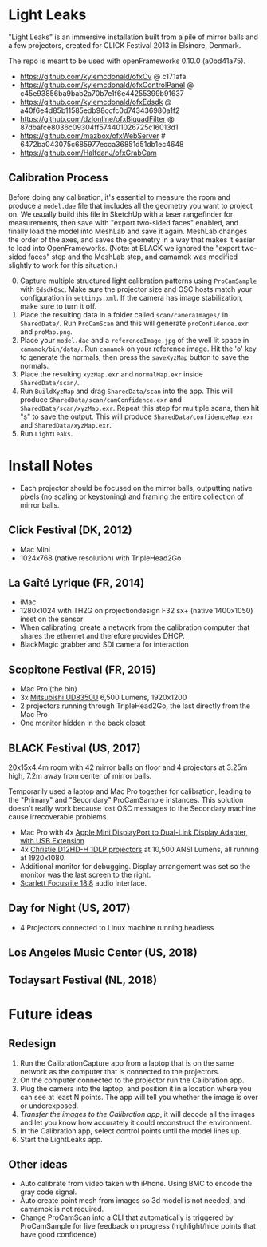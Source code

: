 # Light Leaks

"Light Leaks" is an immersive installation built from a pile of mirror balls and a few projectors, created for CLICK Festival 2013 in Elsinore, Denmark.

The repo is meant to be used with openFrameworks 0.10.0 (a0bd41a75).

* https://github.com/kylemcdonald/ofxCv @ c171afa
* https://github.com/kylemcdonald/ofxControlPanel @ c45e93856ba9bab2a70b7e1f6e44255399b91637
* https://github.com/kylemcdonald/ofxEdsdk @ a40f6e4d85b11585edb98ccfc0d743436980a1f2
* https://github.com/dzlonline/ofxBiquadFilter @ 87dbafce8036c09304ff574401026725c16013d1
* https://github.com/mazbox/ofxWebServer # 6472ba043075c685977ecca36851d51db1ec4648
* https://github.com/HalfdanJ/ofxGrabCam

## Calibration Process

Before doing any calibration, it's essential to measure the room and produce a `model.dae` file that includes all the geometry you want to project on. We usually build this file in SketchUp with a laser rangefinder for measurements, then save with "export two-sided faces" enabled, and finally load the model into MeshLab and save it again. MeshLab changes the order of the axes, and saves the geometry in a way that makes it easier to load into OpenFrameworks. (Note: at BLACK we ignored the "export two-sided faces" step and the MeshLab step, and camamok was modified slightly to work for this situation.)

0. Capture multiple structured light calibration patterns using `ProCamSample` with `EdsdkOsc`. Make sure the projector size and OSC hosts match your configuration in `settings.xml`. If the camera has image stabilization, make sure to turn it off.
0. Place the resulting data in a folder called `scan/cameraImages/` in `SharedData/`. Run `ProCamScan` and this will generate `proConfidence.exr` and `proMap.png`.
0. Place your `model.dae` and a `referenceImage.jpg` of the well lit space in `camamok/bin/data/`. Run `camamok` on your reference image. Hit the 'o' key to generate the normals, then press the `saveXyzMap` button to save the normals.
0. Place the resulting `xyzMap.exr` and `normalMap.exr` inside `SharedData/scan/`.
0. Run `BuildXyzMap` and drag `SharedData/scan` into the app. This will produce `SharedData/scan/camConfidence.exr` and `SharedData/scan/xyzMap.exr`. Repeat this step for multiple scans, then hit "s" to save the output. This will produce `SharedData/confidenceMap.exr` and `SharedData/xyzMap.exr`.
0. Run `LightLeaks`.

# Install Notes

* Each projector should be focused on the mirror balls, outputting native pixels (no scaling or keystoning) and framing the entire collection of mirror balls.

## Click Festival (DK, 2012)

* Mac Mini
* 1024x768 (native resolution) with TripleHead2Go

## La Gaîté Lyrique (FR, 2014)

* iMac
* 1280x1024 with TH2G on projectiondesign F32 sx+ (native 1400x1050) inset on the sensor
* When calibrating, create a network from the calibration computer that shares the ethernet and therefore provides DHCP.
* BlackMagic grabber and SDI camera for interaction

## Scopitone Festival (FR, 2015)

* Mac Pro (the bin)
* 3x [Mitsubishi UD8350U](http://www.mitsubishielectric.com/bu/projectors/products/data/high_resolution/ud8350u_lu_features.html) 6,500 Lumens, 1920x1200
* 2 projectors running through TripleHead2Go, the last directly from the Mac Pro
* One monitor hidden in the back closet

## BLACK Festival (US, 2017)

20x15x4.4m room with 42 mirror balls on floor and 4 projectors at 3.25m high, 7.2m away from center of mirror balls.

Temporarily used a laptop and Mac Pro together for calibration, leading to the "Primary" and "Secondary" ProCamSample instances. This solution doesn't really work because lost OSC messages to the Secondary machine cause irrecoverable problems.

* Mac Pro with 4x [Apple Mini DisplayPort to Dual-Link Display Adapter, with USB Extension](https://www.apple.com/shop/product/MB571LL/A/mini-displayport-to-dual-link-dvi-adapter)
* 4x [Christie D12HD-H 1DLP projectors](https://www.christiedigital.com/en-us/business/products/projectors/1-chip-dlp/h-series/Christie-D12HD-H) at 10,500 ANSI Lumens, all running at 1920x1080.
* Additional monitor for debugging. Display arrangement was set so the monitor was the last screen to the right.
* [Scarlett Focusrite 18i8](https://us.focusrite.com/usb-audio-interfaces/scarlett-18i8) audio interface.

## Day for Night (US, 2017)

* 4 Projectors connected to Linux machine running headless 

## Los Angeles Music Center (US, 2018)

## Todaysart Festival (NL, 2018)


# Future ideas

## Redesign

1. Run the CalibrationCapture app from a laptop that is on the same network as the computer that is connected to the projectors.
2. On the computer connected to the projector run the Calibration app.
3. Plug the camera into the laptop, and position it in a location where you can see at least N points. The app will tell you whether the image is over or underexposed.
4. *Transfer the images to the Calibration app*, it will decode all the images and let you know how accurately it could reconstruct the environment.
5. In the Calibration app, select control points until the model lines up.
6. Start the LightLeaks app.

## Other ideas

* Auto calibrate from video taken with iPhone. Using BMC to encode the gray code signal. 
* Auto create point mesh from images so 3d model is not needed, and camamok is not required. 
* Change ProCamScan into a CLI that automatically is triggered by ProCamSample for live feedback on progress (highlight/hide points that have good confidence)
